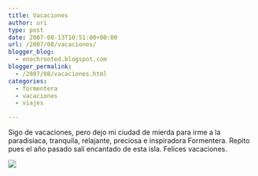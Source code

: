 ```yaml
---
title: Vacaciones
author: uri
type: post
date: 2007-08-13T10:51:00+00:00
url: /2007/08/vacaciones/
blogger_blog:
  - enochrooted.blogspot.com
blogger_permalink:
  - /2007/08/vacaciones.html
categories:
  - formentera
  - vacaciones
  - viajes

---
```

Sigo de vacaciones, pero dejo mi ciudad de mierda para irme a la paradisíaca, tranquila, relajante, preciosa e inspiradora Formentera. Repito pues el año pasado salí encantado de esta isla. Felices vacaciones.

[<img style="display:block;text-align:center;cursor:hand;margin:0 auto 10px;" src="http://bp3.blogger.com/_WEHvyZj_jiU/RsA4LTOELbI/AAAAAAAAA8Y/1gm4QpRbRC0/s320/Formentera06.jpg" border="0" />][1]

 [1]: http://bp3.blogger.com/_WEHvyZj_jiU/RsA4LTOELbI/AAAAAAAAA8Y/1gm4QpRbRC0/s1600-h/Formentera06.jpg
